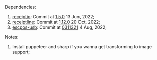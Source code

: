 Dependencies:

1. [receiptio](https://github.com/receiptline/receiptio): Commit at [1.5.0](https://github.com/receiptline/receiptio/commit/95f635728f51b847d3491cba4ae607e338340fff) 13 Jun, 2022;
2. [receiptline](https://github.com/receiptline/receiptline): Commit at [1.12.0](https://github.com/receiptline/receiptline/commit/33abbe8d3feaefd4c0759844f37565dd2d12786e) 20 Oct, 2022;
3. [escpos-usb](https://github.com/song940/node-escpos/tree/v3/packages/usb): Commit at [0311321](https://github.com/song940/node-escpos/commit/03113211e295b8ef13a87b998d2f53e73261a068) 4 Aug, 2022;

Notes:

1. Install puppeteer and sharp if you wanna get transforming to image support;
